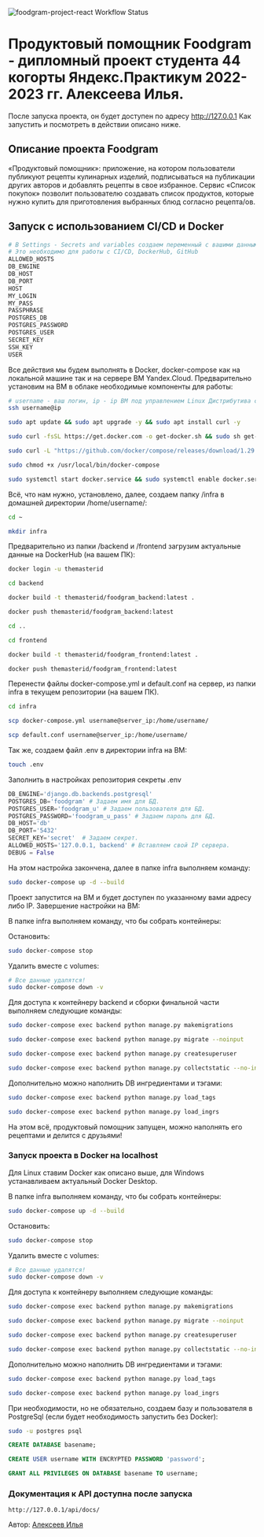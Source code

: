 ![foodgram-project-react Workflow Status](https://github.com/Hotway97/foodgram-project-react/actions/workflows/foodgram_workflow.yml/badge.svg?branch=master&event=push)
# Продуктовый помощник Foodgram - дипломный проект студента 44 когорты Яндекс.Практикум 2022-2023 гг. Алексеева Илья.

После запуска проекта, он будет доступен по адресу http://127.0.0.1
Как запустить и посмотреть в действии описано ниже.

## Описание проекта Foodgram
«Продуктовый помощник»: приложение, на котором пользователи публикуют рецепты кулинарных изделий, подписываться на публикации других авторов и добавлять рецепты в свое избранное.
Сервис «Список покупок» позволит пользователю создавать список продуктов, которые нужно купить для приготовления выбранных блюд согласно рецепта/ов.

## Запуск с использованием CI/CD и Docker

```bash
# В Settings - Secrets and variables создаем переменный с вашими данными
# Это необходимо для работы с CI/CD, DockerHub, GitHub
ALLOWED_HOSTS
DB_ENGINE
DB_HOST
DB_PORT
HOST
MY_LOGIN
MY_PASS
PASSPHRASE
POSTGRES_DB
POSTGRES_PASSWORD
POSTGRES_USER
SECRET_KEY
SSH_KEY
USER
```

Все действия мы будем выполнять в Docker, docker-compose как на локальной машине так и на сервере ВМ Yandex.Cloud.
Предварительно установим на ВМ в облаке необходимые компоненты для работы:

```bash
# username - ваш логин, ip - ip ВМ под управлением Linux Дистрибутива с пакетной базой deb.
ssh username@ip
```

```bash
sudo apt update && sudo apt upgrade -y && sudo apt install curl -y
```

```bash
sudo curl -fsSL https://get.docker.com -o get-docker.sh && sudo sh get-docker.sh && sudo rm get-docker.sh
```

```bash
sudo curl -L "https://github.com/docker/compose/releases/download/1.29.2/docker-compose-$(uname -s)-$(uname -m)" -o /usr/local/bin/docker-compose
```

```bash
sudo chmod +x /usr/local/bin/docker-compose
```

```bash
sudo systemctl start docker.service && sudo systemctl enable docker.service
```

Всё, что нам нужно, установлено, далее, создаем папку /infra в домашней директории /home/username/:

```bash
cd ~
```

```bash
mkdir infra
```

Предварительно из папки /backend и /frontend загрузим актуальные данные на DockerHub (на вашем ПК):

```bash
docker login -u themasterid
```

```bash
cd backend
```

```bash
docker build -t themasterid/foodgram_backend:latest .
```

```bash
docker push themasterid/foodgram_backend:latest
```

```bash
cd ..
```

```bash
cd frontend
```

```bash
docker build -t themasterid/foodgram_frontend:latest .
```

```bash
docker push themasterid/foodgram_frontend:latest
```

Перенести файлы docker-compose.yml и default.conf на сервер, из папки infra в текущем репозитории (на вашем ПК).

```bash
cd infra
```

```bash
scp docker-compose.yml username@server_ip:/home/username/
```

```bash
scp default.conf username@server_ip:/home/username/
```

Так же, создаем файл .env в директории infra на ВМ:

```bash
touch .env
```

Заполнить в настройках репозитория секреты .env

```python
DB_ENGINE='django.db.backends.postgresql'
POSTGRES_DB='foodgram' # Задаем имя для БД.
POSTGRES_USER='foodgram_u' # Задаем пользователя для БД.
POSTGRES_PASSWORD='foodgram_u_pass' # Задаем пароль для БД.
DB_HOST='db'
DB_PORT='5432'
SECRET_KEY='secret'  # Задаем секрет.
ALLOWED_HOSTS='127.0.0.1, backend' # Вставляем свой IP сервера.
DEBUG = False
```

На этом настройка закончена, далее в папке infra выполняем команду:

```bash
sudo docker-compose up -d --build
```

Проект запустится на ВМ и будет доступен по указанному вами адресу либо IP. Завершение настройки на ВМ:

В папке infra выполняем команду, что бы собрать контейнеры:

Остановить: 

```bash
sudo docker-compose stop
```

Удалить вместе с volumes:

```bash
# Все данные удалятся!
sudo docker-compose down -v
``` 

Для доступа к контейнеру backend и сборки финальной части выполняем следующие команды:

```bash
sudo docker-compose exec backend python manage.py makemigrations
```

```bash
sudo docker-compose exec backend python manage.py migrate --noinput
```

```bash
sudo docker-compose exec backend python manage.py createsuperuser
```

```bash
sudo docker-compose exec backend python manage.py collectstatic --no-input
```

Дополнительно можно наполнить DB ингредиентами и тэгами:

```bash
sudo docker-compose exec backend python manage.py load_tags
```

```bash
sudo docker-compose exec backend python manage.py load_ingrs
```

На этом всё, продуктовый помощник запущен, можно наполнять его рецептами и делится с друзьями!

### Запуск проекта в Docker на localhost

Для Linux ставим Docker как описано выше, для Windows устанавливаем актуальный Docker Desktop.

В папке infra выполняем команду, что бы собрать контейнеры:

```bash
sudo docker-compose up -d --build
```

Остановить: 

```bash
sudo docker-compose stop
```

Удалить вместе с volumes:

```bash
# Все данные удалятся!
sudo docker-compose down -v
``` 

Для доступа к контейнеру выполняем следующие команды:

```bash
sudo docker-compose exec backend python manage.py makemigrations
```

```bash
sudo docker-compose exec backend python manage.py migrate --noinput
```

```bash
sudo docker-compose exec backend python manage.py createsuperuser
```

```bash
sudo docker-compose exec backend python manage.py collectstatic --no-input
```

Дополнительно можно наполнить DB ингредиентами и тэгами:

```bash
sudo docker-compose exec backend python manage.py load_tags
```

```bash
sudo docker-compose exec backend python manage.py load_ingrs
```

При необходимости, но не обязательно, создаем базу и пользователя в PostgreSql (если будет необходимость запустить без Docker):

```bash
sudo -u postgres psql
```

```sql
CREATE DATABASE basename;
```

```sql
CREATE USER username WITH ENCRYPTED PASSWORD 'password';
```

```sql
GRANT ALL PRIVILEGES ON DATABASE basename TO username;
```

### Документация к API доступна после запуска

```url
http://127.0.0.1/api/docs/
```

Автор: [Алексеев Илья](https://github.com/hotway97)
